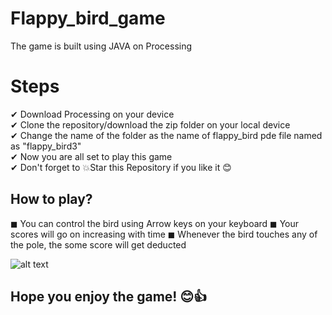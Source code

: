 # Flappy_bird_game
The game is built using JAVA on Processing <br>

# Steps
✔ Download Processing on your device <br>
✔ Clone the repository/download the zip folder on your local device <br>
✔ Change the name of the folder as the name of flappy_bird pde file named as "flappy_bird3"<br>
✔ Now you are all set to play this game<br>
✔ Don't forget to 💥Star this Repository if you like it 😊<br>


## How to play?
 ◼ You can control the bird using Arrow keys on your keyboard
 ◼ Your scores will go on increasing with time
 ◼ Whenever the bird touches any of the pole, the some score will get deducted

![alt text](https://imgur.com/liVKX0d.png)

## Hope you enjoy the game! 😊👍
